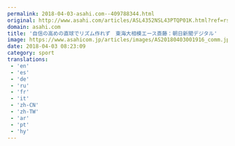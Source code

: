 ```yaml
---
permalink: 2018-04-03-asahi.com--409788344.html
original: http://www.asahi.com/articles/ASL4352NSL43PTQP01K.html?ref=rss
domain: asahi.com
title: '自信の高めの直球でリズム作れず　東海大相模エース斎藤：朝日新聞デジタル'
image: https://www.asahicom.jp/articles/images/AS20180403001916_comm.jpg
date: 2018-04-03 08:23:09
category: sport
translations: 
 - 'en'
 - 'es'
 - 'de'
 - 'ru'
 - 'fr'
 - 'it'
 - 'zh-CN'
 - 'zh-TW'
 - 'ar'
 - 'pt'
 - 'hy'
---
```


